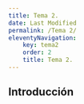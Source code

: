 ```yaml
---
title: Tema 2.
date: Last Modified
permalink: /Tema 2/
eleventyNavigation:
    key: tema2
    order: 2
    title: Tema 2.
---
```


<!-- @format -->

## **Introducción**